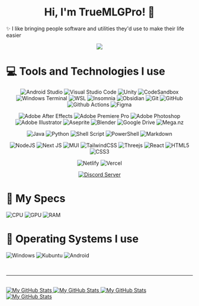 <h1 align="center">Hi, I'm TrueMLGPro! 👋</h1>

<p>✨ I like bringing people software and utilities they'd use to make their life easier</p>

<center>
  <p>
    <img src="https://hits.link/hits?url=https://github.com/TrueMLGPro&bgLeft=222222&bgRight=5057D8&label=Visits" />
  </p>
</center>

<h1>💻 Tools and Technologies I use</h1>

<center>
  <p>
    <img src="https://img.shields.io/badge/Android_Studio-3DDC84.svg?style=flat-square&logo=android-studio&logoColor=white" alt="Android Studio" />
    <img src="https://img.shields.io/badge/Visual_Studio_Code-0078d7.svg?style=flat-square&logo=visual-studio-code&logoColor=white" alt="Visual Studio Code" />
    <img src="https://img.shields.io/badge/Unity-100000?style=flat-square&logo=unity&logoColor=white" alt="Unity" />
    <img src="https://img.shields.io/badge/CodeSandbox-040404?style=flat-square&logo=codesandbox&logoColor=DBDBDB" alt="CodeSandbox" />
    <img src="https://img.shields.io/badge/Windows_Terminal-4D4D4D.svg?style=flat-square&logo=windows-terminal&logoColor=white" alt="Windows Terminal" />
    <img src="https://img.shields.io/badge/WSL-0175CF.svg?style=flat-square&logo=linux&logoColor=white" alt="WSL" />
    <img src="https://img.shields.io/badge/Insomnia-5849BE?style=flat-square&logo=insomnia&logoColor=white" alt="Insomnia" />
    <img src="https://img.shields.io/badge/Obsidian-7C68D5?style=flat-square&logo=obsidian&logoColor=white" alt="Obsidian" />
    <img src="https://img.shields.io/badge/Git-F05032?style=flat-square&logo=git&logoColor=white" alt="Git" />
    <img src="https://img.shields.io/badge/GitHub-181717?style=flat-square&logo=github" alt="GitHub" />
    <img src="https://img.shields.io/badge/Github_Actions-2088FF?style=flat-square&logo=github-actions&logoColor=white" alt="Github Actions" />
    <img src="https://img.shields.io/badge/Figma-F24E1E.svg?style=flat-square&logo=figma&logoColor=white" alt="Figma" />
  </p>

  <p>
    <img src="https://img.shields.io/badge/Adobe_After_Effects-9999FF.svg?style=flat-square&logo=Adobe%20After%20Effects&logoColor=white" alt="Adobe After Effects" />
    <img src="https://img.shields.io/badge/Adobe_Premiere_Pro-9999FF.svg?style=flat-square&logo=Adobe%20Premiere%20Pro&logoColor=white" alt="Adobe Premiere Pro" />
    <img src="https://img.shields.io/badge/Adobe_Photoshop-31A8FF.svg?style=flat-square&logo=adobe%20photoshop&logoColor=white" alt="Adobe Photoshop" />
    <img src="https://img.shields.io/badge/Adobe_Illustrator-FF9A00.svg?style=flat-square&logo=adobe%20illustrator&logoColor=white" alt="Adobe Illustrator" />
    <img src="https://img.shields.io/badge/Aseprite-FFFFFF?style=flat-square&logo=Aseprite&logoColor=#7D929E" alt="Aseprite" />
    <img src="https://img.shields.io/badge/Blender-F5792A.svg?style=flat-square&logo=blender&logoColor=white" alt="Blender" />
    <img src="https://img.shields.io/badge/Google_Drive-4285F4?style=flat-square&logo=googledrive&logoColor=white" alt="Google Drive" />
    <img src="https://img.shields.io/badge/Mega-D90007.svg?style=flat-square&logo=Mega&logoColor=white" alt="Mega.nz" />
  </p>

  <p>
    <img src="https://img.shields.io/badge/Java-ED8B00.svg?style=flat-square&logo=oracle" alt="Java" />
    <img src="https://img.shields.io/badge/Python-3670A0?style=flat-square&logo=python&logoColor=white" alt="Python" />
    <img src="https://img.shields.io/badge/Shell_Script-121011.svg?style=flat-square&logo=gnu-bash&logoColor=white" alt="Shell Script" />
    <img src="https://img.shields.io/badge/PowerShell-5391FE.svg?style=flat-square&logo=powershell&logoColor=white" alt="PowerShell" />
    <img src="https://img.shields.io/badge/Markdown-000000.svg?style=flat-square&logo=markdown&logoColor=white" alt="Markdown" />
  </p>

  <p>
    <img src="https://img.shields.io/badge/NodeJS-43853d?style=flat-square&logo=Node.js&logoColor=white" alt="NodeJS" />
    <img src="https://img.shields.io/badge/NextJS-black?style=flat-square&logo=next.js&logoColor=white" alt="Next JS" />
    <img src="https://img.shields.io/badge/MUI-0081CB.svg?style=flat-square&logo=mui&logoColor=white" alt="MUI" />
    <img src="https://img.shields.io/badge/TailwindCSS-38B2AC.svg?style=flat-square&logo=tailwind-css&logoColor=white" alt="TailwindCSS" />
    <img src="https://img.shields.io/badge/Three.js-black?style=flat-square&logo=three.js&logoColor=white" alt="Threejs" />
    <img src="https://img.shields.io/badge/React-45b8d8?style=flat-square&logo=react&logoColor=white" alt="React" />
    <img src="https://img.shields.io/badge/HTML5-E34F26?style=flat-square&logo=html5&logoColor=white" alt="HTML5" />
    <img src="https://img.shields.io/badge/CSS3-1572B6.svg?style=flat-square&logo=css3&logoColor=white" alt="CSS3" />
  </p>

  <p>
    <img src="https://img.shields.io/badge/Netlify-00C7B7?style=flat-square&logo=netlify&logoColor=white" alt="Netlify" />
    <img src="https://img.shields.io/badge/Vercel-000000?style=flat-square&logo=vercel&logoColor=white" alt="Vercel" />
  </p>

  <p>
    <a href="https://discord.com/invite/qxE2DFr">
      <img src="https://img.shields.io/badge/Discord-7289DA?style=flat-square&logo=discord&logoColor=white" alt="Discord Server">
    </a>
  </p>
</center>

<h1>🔮 My Specs</h1>

<p>
  <img src="https://img.shields.io/badge/AMD-Ryzen_5_3550H-ED1C24?style=for-the-badge&logo=amd&logoColor=white" alt="CPU">
  <img src="https://img.shields.io/badge/NVIDIA-GTX_1650-76B900?style=for-the-badge&logo=nvidia&logoColor=white" alt="GPU">
  <img src="https://img.shields.io/badge/RAM-16GB-00B4D8?style=for-the-badge" alt="RAM">
</p>

<h1>🚀 Operating Systems I use</h1>

<p>
  <img src="https://img.shields.io/badge/Windows-0078D6?style=for-the-badge&logo=windows&logoColor=white" alt="Windows" />
  <img src="https://img.shields.io/badge/KUbuntu-0079C1?style=for-the-badge&logo=kubuntu&logoColor=white" alt="Kubuntu" />
  <img src="https://img.shields.io/badge/Android-3DDC84?style=for-the-badge&logo=android&logoColor=white" alt="Android" />
</p>

<br/>
<hr>
<br/>

<!-- Stats -->

<a href="https://github.com/TrueMLGPro#gh-light-mode-only">
  <img src="https://github-readme-stats.vercel.app/api?username=TrueMLGPro&theme=light&show_icons=true#gh-light-mode-only" alt="My GitHub Stats" />
</a>

<a href="https://github.com/TrueMLGPro#gh-dark-mode-only">
  <img src="https://github-readme-stats.vercel.app/api?username=TrueMLGPro&theme=github_dark&show_icons=true#gh-dark-mode-only" alt="My GitHub Stats" />
</a>

<!-- Top Languages -->

<a href="https://github.com/TrueMLGPro#gh-light-mode-only">
  <img src="https://github-readme-stats.vercel.app/api?username=TrueMLGPro&theme=light&show_icons=true#gh-light-mode-only" alt="My GitHub Stats" />
</a>

<a href="https://github.com/TrueMLGPro#gh-dark-mode-only">
  <img src="https://github-readme-stats.vercel.app/api/top-langs/?username=TrueMLGPro&theme=github_dark#gh-dark-mode-only" alt="My GitHub Stats" />
</a>
